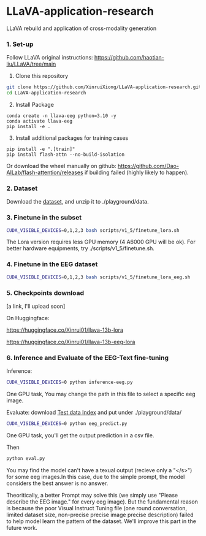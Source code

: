 # LLaVA-application-research
LLaVA rebuild and application of cross-modality generation

### 1. Set-up
Follow LLaVA original instructions: https://github.com/haotian-liu/LLaVA/tree/main

1. Clone this repository
```bash
git clone https://github.com/XinruiXiong/LLaVA-application-research.git
cd LLaVA-application-research
```
2. Install Package
```Shell
conda create -n llava-eeg python=3.10 -y
conda activate llava-eeg
pip install -e .
```

3. Install additional packages for training cases
```
pip install -e ".[train]"
pip install flash-attn --no-build-isolation
```
Or download the wheel manually on github: https://github.com/Dao-AILab/flash-attention/releases if building failed (highly likely to happen).

### 2. Dataset
Download the [dataset](https://drive.google.com/file/d/1uW1opK8Hus2FpEyLMlND3SeLRjBbn5bG/view?usp=sharing), and unzip it to ./playground/data.


### 3. Finetune in the subset
```bash
CUDA_VISIBLE_DEVICES=0,1,2,3 bash scripts/v1_5/finetune_lora.sh 
```
The Lora version requires less GPU memory (4 A6000 GPU will be ok). For better hardware equipments, try ./scripts/v1_5/finetune.sh. 


### 4. Finetune in the EEG dataset
```bash
CUDA_VISIBLE_DEVICES=0,1,2,3 bash scripts/v1_5/finetune_lora_eeg.sh 
```

### 5. Checkpoints download
[a link, I'll upload soon]

On Huggingface:

https://huggingface.co/Xinrui01/llava-13b-lora 

https://huggingface.co/Xinrui01/llava-13b-eeg-lora

### 6. Inference and Evaluate of the EEG-Text fine-tuning
Inference:
```bash
CUDA_VISIBLE_DEVICES=0 python inference-eeg.py
```
One GPU task, You may change the path in this file to select a specific eeg image.

Evaluate:
download [Test data Index](https://drive.google.com/file/d/1vjAX34KEA8mLq-5Yqy3R96HLff-5Un3b/view?usp=drive_link) and put under ./playground/data/

```bash
CUDA_VISIBLE_DEVICES=0 python eeg_predict.py
```
One GPU task, you'll get the output prediction in a csv file.

Then
```bash
python eval.py
```


You may find the model can't have a texual output (recieve only a "\</s\>") for some eeg images.In this case, due to the simple prompt, the model considers the best answer is no answer.

Theoritically, a better Prompt may solve this (we simply use "Please describe the EEG image." for every eeg image). But the fundamental reason is because the poor Visual Instruct Tuning file (one round conversation, limited dataset size, non-precise precise image precise description) failed to help model learn the pattern of the dataset.
We'll improve this part in the future work.




